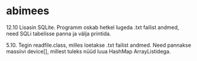 # abimees
12.10 Lisasin SQLite. Programm oskab hetkel lugeda .txt failist andmed, need SQLi tabelisse panna ja välja printida.

5.10. Tegin readfile.class, milles loetakse .txt failist andmed. Need pannakse massiivi device[], millest tuleks nüüd luua HashMap ArrayListidega.
